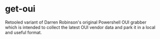 # get-oui
Retooled variant of Darren Robinson's original Powershell OUI grabber which is intended to collect the latest OUI vendor data and park it in a local and useful format.
